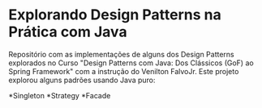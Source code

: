 ﻿# Explorando Design Patterns na Prática com Java
Repositório com as implementações de alguns dos Design Patterns explorados no Curso "Design Patterns com Java: Dos Clássicos (GoF) ao Spring Framework" com a instrução do 
Venilton FalvoJr. Este projeto explorou alguns padrões usando Java puro:

*Singleton
*Strategy
*Facade
